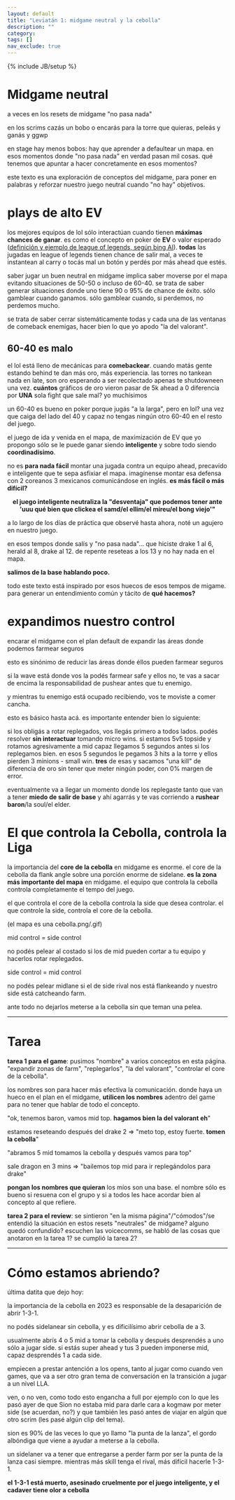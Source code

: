 ```yaml
---
layout: default
title: "Leviatán 1: midgame neutral y la cebolla"
description: ""
category: 
tags: []
nav_exclude: true
---
```

{% include JB/setup %}

# Midgame neutral

a veces en los resets de midgame "no pasa nada"


en los scrims cazás un bobo o encarás para la torre que quieras, peleás y ganás y ggwp


en stage hay menos bobos: hay que aprender a defaultear un mapa. en esos momentos donde "no pasa nada" en verdad pasan mil cosas. qué tenemos que apuntar a hacer concretamente en esos momentos?

este texto es una exploración de conceptos del midgame, para poner en palabras y reforzar nuestro juego neutral cuando "no hay" objetivos.


# plays de alto EV
los mejores equipos de lol sólo interactúan cuando tienen **máximas chances de ganar**. es como el concepto en poker de **EV** o valor esperado (<a href="../../../assets/images/ev.png" target="_blank">definición y ejemplo de league of legends, según bing AI</a>). **todas** las jugadas en league of legends tienen chance de salir mal, a veces te instantean al carry o tocás mal un botón y perdés por más ahead que estés.


saber jugar un buen neutral en midgame implica saber moverse por el mapa evitando situaciones de 50-50 o incluso de 60-40. se trata de saber generar situaciones donde uno tiene 90 o 95% de chance de éxito. sólo gamblear cuando ganamos. sólo gamblear cuando, si perdemos, no perdemos mucho.

se trata de saber cerrar sistemáticamente todas y cada una de las ventanas de comeback enemigas, hacer bien lo que yo apodo "la del valorant". 


## 60-40 es malo
el lol está lleno de mecánicas para **comebackear**. cuando matás gente estando behind te dan más oro, más experiencia. las torres no tankean nada en late, son oro esperando a ser recolectado apenas te shutdowneen una vez. **cuántos** gráficos de oro vieron pasar de 5k ahead a 0 diferencia por **UNA** sola fight que sale mal? yo muchísimos

un 60-40 es bueno en poker porque jugás "a la larga", pero en lol? una vez que caiga del lado del 40 y capaz no tengas ningún otro 60-40 en el resto del juego.


el juego de ida y venida en el mapa, de maximización de EV que yo propongo sólo se le puede ganar siendo **inteligente** y sobre todo siendo **coordinadísimo**. 


no es **para nada fácil** montar una jugada contra un equipo ahead, precavido e inteligente que te sepa asfixiar el mapa. imagínense montar esa defensa con 2 coreanos 3 mexicanos comunicándose en inglés. **es más fácil o más difícil?**


<div style="text-align: center"><b>el juego inteligente neutraliza la "desventaja" que podemos tener ante 'uuu qué bien que clickea el samd/el ellim/el mireu/el bong viejo'"</b></div>


a lo largo de los días de práctica que observé hasta ahora, noté un agujero en nuestro juego.


en esos tempos donde salís y "no pasa nada"... que hiciste drake 1 al 6, herald al 8, drake al 12. de repente reseteas a los 13 y no hay nada en el mapa. 


**salimos de la base hablando poco.**



todo este texto está inspirado por esos huecos de esos tempos de migame. para generar un entendimiento común y tácito de **qué hacemos?**



# expandimos nuestro control

encarar el midgame con el plan default de expandir las áreas donde podemos farmear seguros


esto es sinónimo de reducir las áreas donde éllos pueden farmear seguros






si la wave está donde vos la podés farmear safe y ellos no, te vas a sacar de encima la responsabilidad de pushear antes que tu enemigo.

y mientras tu enemigo está ocupado recibiendo, vos te moviste a comer cancha.


esto es básico hasta acá. es importante entender bien lo siguiente:


si los obligás a rotar replegados, vos llegás primero a todos lados. podés resolver **sin interactuar** tomando micro wins. si estamos 5v5 topside y rotamos agresivamente a mid capaz llegamos 5 segundos antes si los replegamos bien. en esos 5 segundos le pegamos 3 hits a la torre y ellos pierden 3 minions - small win. **tres** de esas y sacamos "una kill" de diferencia de oro sin tener que meter ningún poder, con 0% margen de error.


eventualmente va a llegar un momento donde los replegaste tanto que van a tener **miedo de salir de base** y ahí agarrás y te vas corriendo a **rushear baron**/la soul/el elder.


# El que controla la Cebolla, controla la Liga

la importancia del **core de la cebolla** en midgame es enorme. el core de la cebolla da flank angle sobre una porción enorme de sidelane. **es la zona más importante del mapa** en midgame. el equipo que controla la cebolla controla completamente el tempo del juego.


el que controla el core de la cebolla controla la side que desea controlar. el que controle la side, controla el core de la cebolla.


(el mapa es una cebolla.png/.gif)


mid control = side control

no podés pelear al costado si los de mid pueden cortar a tu equipo y hacerlos rotar replegados.


side control = mid control

no podés pelear midlane si el de side rival nos está flankeando y nuestro side está catcheando farm.


ante todo no dejarlos meterse a la cebolla sin que teman una pelea. 

<hr style="background-color: black;">


# Tarea


**tarea 1 para el game**: pusimos "nombre" a varios conceptos en esta página. "expandir zonas de farm", "replegarlos", "la del valorant", "controlar el core de la cebolla". 

los nombres son para hacer más efectiva la comunicación. donde haya un hueco en el plan en el midgame, **utilicen los nombres** adentro del game para no tener que hablar de todo el concepto.

"ok, tenemos baron, vamos mid top. **hagamos bien la del valorant eh**"

estamos reseteando después del drake 2 => "meto top, estoy fuerte. **tomen la cebolla**"

"abramos 5 mid tomamos la cebolla y después vamos para top"

sale dragon en 3 mins => "bailemos top mid para ir replegándolos para drake"

**pongan los nombres que quieran** los míos son una base. el nombre sólo es bueno si resuena con el grupo y si a todos les hace acordar bien al concepto al que refiere.



**tarea 2 para el review**: se sintieron "en la misma página"/"cómodos"/se entendió la situación en estos resets "neutrales" de midgame? alguno quedó confundido? escuchen las voicecomms, se habló de las cosas que anotaron en la tarea 1? se cumplió la tarea 2?


<hr style="background-color: black;">

# Cómo estamos abriendo?

última datita que dejo hoy:


la importancia de la cebolla en 2023 es responsable de la desaparición de abrir 1-3-1. 

no podés sidelanear sin cebolla, y es dificilísimo abrir cebolla de a 3.


usualmente abrís 4 o 5 mid a tomar la cebolla y después desprendés a uno sólo a jugar side. si estás super ahead y tus 3 pueden imponerse mid, capaz desprendés 1 a cada side.


empiecen a prestar antención a los opens, tanto al jugar como cuando ven games, que va a ser otro gran tema de conversación en la transición a jugar a un nivel LLA. 


ven, o no ven, como todo esto engancha a full por ejemplo con lo que les pasó ayer de que Sion no estaba mid para darle cara a kogmaw por meter side (se acuerdan, no?) y que también les pasó antes de viajar en algún que otro scrim (les pasé algún clip del tema).


sion es 90% de las veces lo que yo llamo "la punta de la lanza", el gordo albóndiga que viene a ayudar a meterse a la cebolla.

un sidelaner va a tener que entregarse a perder farm por ser la punta de la lanza casi siempre. mientras más skill tenga el rival, más difícil hacerle 1-3-1.


**el 1-3-1 está muerto, asesinado cruelmente por el juego inteligente, y el cadaver tiene olor a cebolla**








